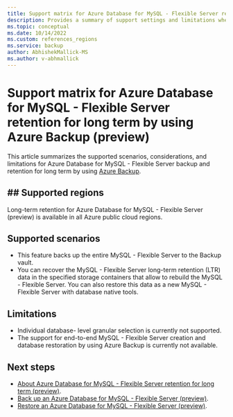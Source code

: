 ```yaml
---
title: Support matrix for Azure Database for MySQL - Flexible Server retention for long term by using Azure Backup
description: Provides a summary of support settings and limitations when backing up Azure Database for MySQL - Flexible Server.
ms.topic: conceptual
ms.date: 10/14/2022
ms.custom: references_regions
ms.service: backup
author: AbhishekMallick-MS
ms.author: v-abhmallick
---
```


# Support matrix for Azure Database for MySQL - Flexible Server retention for long term by using Azure Backup (preview)

This article summarizes  the supported scenarios, considerations, and limitations for Azure Database for MySQL - Flexible Server backup and retention for long term by using [Azure Backup](./backup-overview.md).

## ## Supported regions

Long-term retention for Azure Database for MySQL - Flexible Server (preview) is available in all Azure public cloud regions.

## Supported scenarios

- This feature backs up the entire MySQL - Flexible Server to the Backup vault.
- You can recover the MySQL - Flexible Server long-term retention (LTR) data in the specified storage containers that allow to rebuild the MySQL - Flexible Server. You can also restore this data as a new MySQL - Flexible Server with database native tools. 

## Limitations
- Individual database- level granular selection is currently not supported.
- The support for end-to-end MySQL - Flexible Server creation and database restoration by using Azure Backup is currently not available. 

## Next steps

- [About Azure Database for MySQL - Flexible Server retention for long term (preview)](backup-azure-mysql-flexible-server-about.md).
- [Back up an Azure Database for MySQL - Flexible Server (preview)](backup-azure-mysql-flexible-server.md).
- [Restore an Azure Database for MySQL - Flexible Server (preview)](backup-azure-mysql-flexible-server-restore.md).